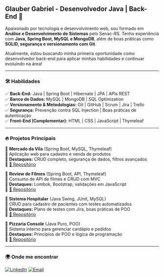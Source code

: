 ## Glauber Gabriel - Desenvolvedor Java | Back-End 🚀  

Apaixonado por tecnologia e desenvolvimento web, sou formado em **Análise e Desenvolvimento de Sistemas** pelo Senac-RS. Tenho experiência com **Java, Spring Boot, MySQL e MongoDB**, além de boas práticas como **SOLID, segurança e versionamento com Git**.  

Atualmente, estou buscando minha primeira oportunidade como desenvolvedor back-end para aplicar minhas habilidades e continuar evoluindo na área!  

---

### 🛠 **Habilidades**  

✅ **Back-End:** Java | Spring Boot | Hibernate | JPA | APIs REST  
✅ **Banco de Dados:** MySQL | MongoDB | SQL Optimization  
✅ **Versionamento & Metodologias:** Git | GitHub | Scrum | Jira | Trello  
✅ **Segurança:** Prevenção contra SQL Injection | Boas práticas de autenticação  
✅ **Front-End (Complementar):** HTML | CSS | JavaScript | Thymeleaf  

---

### 🔥 **Projetos Principais**  

📌 **Mercado da Vila** (Spring Boot, MySQL, Thymeleaf)  
🔹 Aplicação web para cadastro e venda de produtos  
🔹 **Destaques:** CRUD completo, segurança de dados, filtros avançados  
🔹 [🔗 Repositório](https://github.com/Gabavereda/projetoIntegrador)  

📌 **Review de Filmes** (Spring Boot, API, Thymeleaf)  
🔹 Consumo de API de filmes e CRUD com MVC  
🔹 **Destaques:** Lombok, Bootstrap, validações em JavaScript  
🔹 [🔗 Repositório](https://github.com/Gabavereda/ReviewFilmes-Revisado)  

📌 **Sistema Hospitalar** (Java Swing, JUnit, MySQL)  
🔹 CRUD para cadastro de pacientes com testes automatizados  
🔹 **Destaques:** Plano de testes com Jira, boas práticas de POO  
🔹 [🔗 Repositório](https://github.com/Gabavereda/SistemaHospitalar_MOD3_UC11_ATV1)  

📌 **Pizzaria Console** (Java Puro, POO)  
🔹 Sistema interno para gerenciar cardápio e pedidos  
🔹 **Destaques:** Princípios de POO e lógica de programação  
🔹 [🔗 Repositório](https://github.com/Gabavereda/ATIVIDADE-MOD2-UC6-CONSOLE-PIZZARIA)  

---

### 🌍 **Onde me encontrar**  

 
[![LinkedIn](https://img.shields.io/badge/LinkedIn-FFF?style=for-the-badge&logoColor=07E76A8)](https://www.linkedin.com/in/glauber-vereda-073159273/)
[![Email](https://img.shields.io/badge/Email-FFF?style=for-the-badge&logoColor=07E76A8)](mailto:gabavereda@gmail.com)
